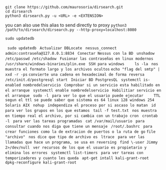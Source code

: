 ```
git clone https://github.com/maurosoria/dirsearch.git
cd dirsearch
python3 dirsearch.py -u <URL> -e <EXTENSION>
```

you can also use this alias to send directly to proxy
`python3 /path/to/dirsearch/dirsearch.py --http-proxy=localhost:8080`




``` 
sudo updatedb
``` 
``` sudo updatedb``` 	``` Actualizar DBLocate``` 
``` nessus_connect admin:contraseña@127.0.0.1:8834``` 	``` Conectar Nessus con la BD``` 
``` unshadow /etc/passwd /etc/shadow``` 	``` Fusionar las contraseñas en linux modernos``` 
``` /usr/share/windows-binaries/plin.exe``` 	``` SSH para windows``` 
``` ``` 	``` ``` 
``` ls -la``` 	``` nos muestra el formato largo y los archivos ocultos``` 
``` echo "flag del smtp" | xxd -r -ps ``` 	``` convierte una cadena en hexadecimal de forma reversa ``` 
``` /etc/init.d/postgresql start ``` 	``` Iniciar BD PostgresQL``` 
``` systemctl is-enabled nombredelservicio``` 	``` Comprobar si un servicio esta habilitado en el arranque``` 
``` systemctl enable nombredelservicio``` 	``` Habilitiar servicio en el arranque``` 
``` sudo -l``` 	``` para ver lo que el usuario puede ejecutar``` 
``` ``` 	``` ``` 
``` TTL``` 	``` segun el ttl se puede saber que sistema es 64 linux 128 windows 254 Solaris AIX``` 
``` nohup``` 	``` independiza el proceso por si ascaso lo matan``` 
``` id``` 	``` para ver los grupos en los que estamos``` 
``` tail -f test.txt``` 	``` nos muestra en tiempo real el archivo, por si cambia con un trabajo cron``` 
``` crontab -l``` 	``` para ver las tareas programadas``` 
``` cat /var/mail/usuario``` 	``` para consultar cuando nos diga que tiene un mensaje``` 
``` /root/.bashrc``` 	``` para crear funciones como la de extracion de puertos o la ruta de go``` 
``` file "archivo" ``` 	``` nos dice que tipo de archivo es``` 
``` ltrace``` 	``` para ver las llamadas que hace un programa, se usa en reversing``` 
``` find \-user Jimmy 2>/dev/null``` 	``` ver recursos de los que el usuario es propietario y elimina los errores``` 
``` systemctl list-timers``` 	``` para ver tareas con temporizadores y cuanto les queda``` 
``` apt-get intall kali-grant-root``` 	``` dpkg-reconfigure kali-grant-root``` 
